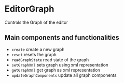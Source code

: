 # EditorGraph

Controls the Graph of the editor

## Main components and functionalities

- `create` create a new graph
- `reset` resets the graph
- `readGraphState` read state of the graph
- `setGraphXml` sets graph using xml representation
- `getGraphXml` get graph as xml representation
- `updateGraphComponents` update all graph components
